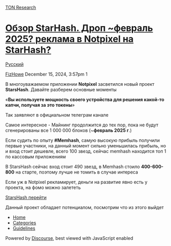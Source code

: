[TON Research](/)

# [Обзор StarHash. Дроп ~февраль 2025? реклама в Notpixel на StarHash?](/t/starhash-2025-notpixel-starhash/40691)

[Русский](/c/ru/49) 

    

[FizHowe](https://tonresear.ch/u/FizHowe)  December 15, 2024, 3:57pm  1

В многоуважаемом приложении **Notpixel** засветился новый проект **StarsHash**. Давайте разберем основные моменты

«**Вы используете мощность своего устройства для решения какой-то капчи, получая за это токены**»

Так заявляют в официальном телеграм канале

Самое интересное - Майнинг продолжится до тех пор, пока не будут сгенерированы все 1 000 000 блоков (~**февраль 2025 г**.)

Если судить по опыту **#Memhash**, самую высокую прибыль получили первые участники, на данный момент сильно уменьшилась прибыль, но и вход стоит дешевле, всего 100 звезд, сейчас memhash находится топ 1 по кассовым приложениям

В StarsHash сейчас вход стоит 490 звезд, в Memhash стоило **400-600-800** на старте, поэтому лучше не томить в случае интереса

Если уж в Notpixel рекламирует, деньги на развитие явно есть у проекта, на фомо можно залететь

[StarsHash перейти](https://api.vc.ru/v2.8/redirect?to=https%3A%2F%2Ft.me%2Fstarshash_bot%3Fstart%3D_tgr_idCCMlk4ODMy&postId=1710457)

Данный проект обладает потенциалом, посмотрим что из этого выйдет

 

*   [Home](/)
*   [Categories](/categories)
*   [Guidelines](/guidelines)

Powered by [Discourse](https://www.discourse.org), best viewed with JavaScript enabled